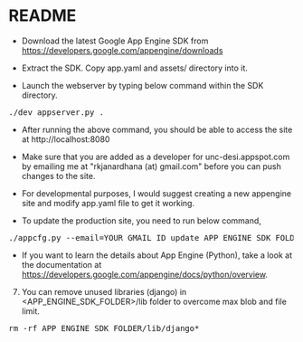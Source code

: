 README
======
* Download the latest Google App Engine SDK from https://developers.google.com/appengine/downloads

* Extract the SDK. Copy app.yaml and assets/ directory into it.

* Launch the webserver by typing below command within the SDK directory.
<pre>./dev_appserver.py .</pre>

* After running the above command, you should be able to access the site at http://localhost:8080

* Make sure that you are added as a developer for unc-desi.appspot.com by emailing me at "rkjanardhana (at) gmail.com" before you can push changes to the site. 

* For developmental purposes, I would suggest creating a new appengine site and modify app.yaml file to get it working.

* To update the production site, you need to run below command,
<pre>./appcfg.py --email=YOUR_GMAIL_ID update APP_ENGINE_SDK_FOLDER</pre>

* If you want to learn the details about App Engine (Python), take a look at the documentation at https://developers.google.com/appengine/docs/python/overview.

7) You can remove unused libraries (django) in <APP_ENGINE_SDK_FOLDER>/lib folder to overcome max blob and file limit.
<pre>rm -rf APP_ENGINE_SDK_FOLDER/lib/django*</pre>

